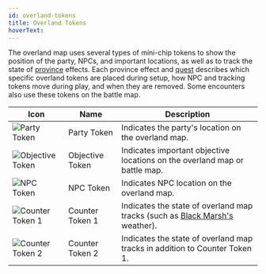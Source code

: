 ```yaml
---
id: overland-tokens
title: Overland Tokens
hoverText:
---
```


The overland map uses several types of mini-chip tokens to show the position of the party, NPCs, and important locations, as well as to track the state of [province](/docs/campaign/provinces/) effects. Each province effect and [quest](/docs/campaign/quests/index) describes which specific overland tokens are placed during setup, how NPC and tracking tokens move during play, and when they are removed. Some encounters also use these tokens on the battle map.

| Icon                                                           | Name            | Description                                                                                                         |
| -------------------------------------------------------------- | --------------- | ------------------------------------------------------------------------------------------------------------------- |
| <img src="/icons/party-token.png" alt="Party Token" />         | Party Token     | Indicates the party's location on the overland map.                                                                 |
| <img src="/icons/objective-token.png" alt="Objective Token" /> | Objective Token | Indicates important objective locations on the overland map or battle map.                                          |
| <img src="/icons/npc-token.png" alt="NPC Token" />             | NPC Token       | Indicates NPC location on the overland map.                                                                         |
| <img src="/icons/counter-token-1.png" alt="Counter Token 1" /> | Counter Token 1 | Indicates the state of overland map tracks (such as [Black Marsh's](/docs/campaign/provinces/black-marsh) weather). |
| <img src="/icons/counter-token-2.png" alt="Counter Token 2" /> | Counter Token 2 | Indicates the state of overland map tracks in addition to Counter Token 1.                                          |
